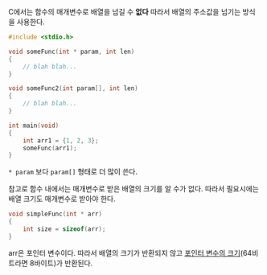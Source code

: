 C에서는 함수의 매개변수로 배열을 넘길 수 **없다**
따라서 배열의 주소값을 넘기는 방식을 사용한다.

```c
#include <stdio.h>

void someFunc(int * param, int len)
{
	// blah blah...
}

void someFunc2(int param[], int len)
{
	// blah blah...
}

int main(void)
{
	int arr1 = {1, 2, 3};
	someFunc(arr1);
}
```
`* param` 보다 `param[]` 형태로 더 많이 쓴다.



참고로 함수 내에서는 매개변수로 받은 배열의 크기를 알 수가 없다.
따라서 필요시에는 배열 크기도 매개변수로 받아야 한다.

```c
void simpleFunc(int * arr)
{
	int size = sizeof(arr);
}
```

arr은 포인터 변수이다. 따라서 배열의 크기가 반환되지 않고 [포인터 변수의 크기](./포인터.md)(64비트라면 8바이트)가 반환된다.